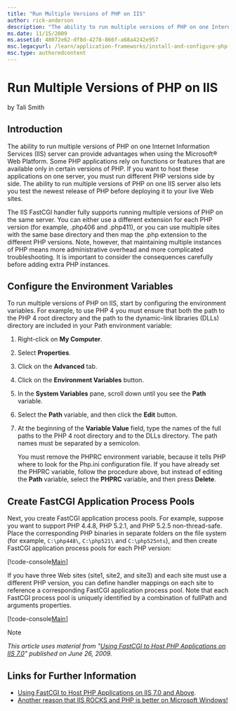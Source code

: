 ```yaml
---
title: "Run Multiple Versions of PHP on IIS"
author: rick-anderson
description: "The ability to run multiple versions of PHP on one Internet Information Services (IIS) server can provide advantages when using the Microsoft ® Web Platform...."
ms.date: 11/15/2009
ms.assetid: 48072e62-df8d-4278-866f-a68a4242e957
msc.legacyurl: /learn/application-frameworks/install-and-configure-php-on-iis/run-multiple-versions-of-php-on-iis
msc.type: authoredcontent
---
```

Run Multiple Versions of PHP on IIS
====================
by Tali Smith

## Introduction

The ability to run multiple versions of PHP on one Internet Information Services (IIS) server can provide advantages when using the Microsoft® Web Platform. Some PHP applications rely on functions or features that are available only in certain versions of PHP. If you want to host these applications on one server, you must run different PHP versions side by side. The ability to run multiple versions of PHP on one IIS server also lets you test the newest release of PHP before deploying it to your live Web sites.

The IIS FastCGI handler fully supports running multiple versions of PHP on the same server. You can either use a different extension for each PHP version (for example, .php406 and .php411), or you can use multiple sites with the same base directory and then map the .php extension to the different PHP versions. Note, however, that maintaining multiple instances of PHP means more administrative overhead and more complicated troubleshooting. It is important to consider the consequences carefully before adding extra PHP instances.

## Configure the Environment Variables

To run multiple versions of PHP on IIS, start by configuring the environment variables. For example, to use PHP 4 you must ensure that both the path to the PHP 4 root directory and the path to the dynamic-link libraries (DLLs) directory are included in your Path environment variable:

1. Right-click on **My Computer**.
2. Select **Properties**.
3. Click on the **Advanced** tab.
4. Click on the **Environment Variables** button.
5. In the **System Variables** pane, scroll down until you see the **Path** variable.
6. Select the **Path** variable, and then click the **Edit** button.
7. At the beginning of the **Variable Value** field, type the names of the full paths to the PHP 4 root directory and to the DLLs directory. The path names must be separated by a semicolon.  

    You must remove the PHPRC environment variable, because it tells PHP where to look for the Php.ini configuration file. If you have already set the PHPRC variable, follow the procedure above, but instead of editing the **Path** variable, select the **PHPRC** variable, and then press **Delete**.

## Create FastCGI Application Process Pools

Next, you create FastCGI application process pools. For example, suppose you want to support PHP 4.4.8, PHP 5.2.1, and PHP 5.2.5 non-thread-safe. Place the corresponding PHP binaries in separate folders on the file system (for example, `C:\php448\`, `C:\php521\` and `C:\php525nts`), and then create FastCGI application process pools for each PHP version:

[!code-console[Main](run-multiple-versions-of-php-on-iis/samples/sample1.cmd)]

If you have three Web sites (site1, site2, and site3) and each site must use a different PHP version, you can define handler mappings on each site to reference a corresponding FastCGI application process pool. Note that each FastCGI process pool is uniquely identified by a combination of fullPath and arguments properties.

[!code-console[Main](run-multiple-versions-of-php-on-iis/samples/sample2.cmd)]

> [!NOTE]
> *This article uses material from "[Using FastCGI to Host PHP Applications on IIS 7.0](../install-and-configure-php-applications-on-iis/using-fastcgi-to-host-php-applications-on-iis.md)" published on June 26, 2009.*

## Links for Further Information

- [Using FastCGI to Host PHP Applications on IIS 7.0 and Above](../install-and-configure-php-applications-on-iis/using-fastcgi-to-host-php-applications-on-iis.md). 
- [Another reason that IIS ROCKS and PHP is better on Microsoft Windows!](https://blogs.msdn.com/joestagner/archive/2005/10/30/487051.aspx)